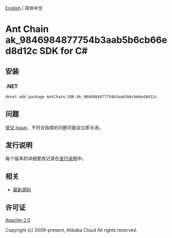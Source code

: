 [English](README.md) | 简体中文

# Ant Chain ak_9846984877754b3aab5b6cb66ed8d12c SDK for C#

## 安装

### .NET

```bash
donet add package AntChain.SDK.Ak_9846984877754b3aab5b6cb66ed8d12c
```

## 问题

[提交 Issue](https://github.com/alipay/antchain-openapi-prod-sdk/issues/new)，不符合指南的问题可能会立即关闭。

## 发行说明

每个版本的详细更改记录在[发行说明](./ChangeLog.txt)中。

## 相关

* [最新源码](https://github.com/antchain-openapi-prod-sdk)

## 许可证

[Apache-2.0](http://www.apache.org/licenses/LICENSE-2.0)

Copyright (c) 2009-present, Alibaba Cloud All rights reserved.
